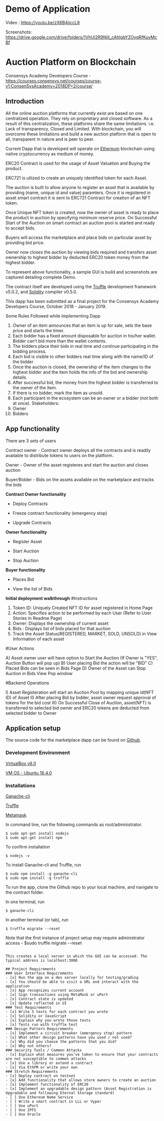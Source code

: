 # Demo of Application

Video : https://youtu.be/zX6B4jjccL8

Screenshots: https://drive.google.com/drive/folders/1VhUl2R9NjlI_cAhlgbYZOyqRfKuvMcBf

# Auction Platform on Blockchain

Consensys Academy Developers Course - https://courses.consensys.net/courses/course-v1:ConsenSysAcademy+2018DP+2/course/

## Introduction

All the online auction platforms that currently exist are based on one centralized operation. They rely on
proprietary and closed software. As a result of this centralization, these platforms share the same
limitations. i.e. Lack of transparency, Closed and Limited.
With blockchain, you will overcome these limitations and build a new auction platform that is open to
all, transparent in nature and is peer to peer.

Current Dapp that is developed will operate on [Ethereum](https://ethereum.org/) blockchain using native cryptocurrency as medium of money. 

ERC20 Contract is used for the usage of Asset Valuation and Buying the product. 

ERC721 is utlized to create an uniquely identified token for each Asset. 

The auction is built to allow anyone to register an asset that is available by providing (name, unique id and value) paramters. Once it is registered in asset smart contract it is sent to ERC721 Contract for creation of an NFT token. 

Once Unique NFT token is created, now the owner of asset is ready to place the product in auction by specifying minimum reserve price. On Successful Start of the Auction on smart contract an auction pool is started and ready to accept bids. 

Buyers will access the marketplace and place bids on particular asset by providing bid price. 

Owner now closes the auction by viewing bids required and transfers asset ownership to highest bidder by deducted ERC20 token money from the highest bidder. 

To represent above functionality, a sample GUI is build and screenshots are captured detailing complete Demo. 

The contract itself are developed using the [Truffle](https://truffleframework.com/truffle) development framework v5.0.2, and [Solidity](https://solidity.readthedocs.io/en/v0.5.1/) compiler v0.5.0.


This dapp has been submitted as a final project for the Consensys Academy Developers Course, October 2018 - January 2019.


Some Rules Followed while implementing Dapp

1. Owner of an item announces that an item is up for sale, sets the base price and starts the timer.
2. Each bidder has a fixed amount disposable for auction in his/her wallet. Bidder can’t bid more
than the wallet contents.
3. The bidders place their bids in real time and continue participating in the bidding process.
4. Each bid is visible to other bidders real time along with the name/ID of the bidder
5. Once the auction is closed, the ownership of the item changes to the highest bidder and the item
holds the info of the bid and ownership details.
6. After successful bid, the money from the highest bidder is transferred to the owner of the item.
7. If there is no bidder, mark the item as unsold.
8. Each participant in the ecosystem can be an owner or a bidder (not both at once).
Stakeholders:
1. Owner
2. Bidders

## App functionality

There are 3 sets of users

Contract owner - Contract owner deploys all the contracts and is readily available to distribute tokens to users on the platform. 

Owner - Owner of the asset registeres and start the auction and closes auction

Buyer/Bidder - Bids on the assets available on the marketplace and tracks the bids


**Contract Owner functionality**

- Deploy Contracts

- Freeze contract functionality (emergency stop)

- Upgrade Contracts

**Owner functionality**

- Register Asset

- Start Auction

- Stop Auction


**Buyer functionality**

- Places Bid

- View the list of Bids


**Initial deployment walkthrough**
#Instructions

1) Token ID: Uniquely Created NFT ID for asset registered in Home Page
2) Action: Specifies action to be performed by each User (Refer to User Stories in Readme Page)
3) Owner: Displays the ownership of current asset
4) Bids : Displays list of bids placed for that auction
5) Track the Asset Status(REGISTERED, MARKET, SOLD, UNSOLD) in View Information of each asset 

#User Actions

A) Asset owner user will have option to Start the Auction (If Owner is "YES", Auction Button will pop up)
B) User placing Bid the action will be "BID" 
C) Placed Bids can be seen in Bids Page 
D) Owner of the Asset can Stop Auction in Bids View Pop window 

#Backend Operations 

I) Asset Registeration will start an Auction Pool by mapping unique id(NFT ID) of Asset 
II) After placing Bid by bidder, asset owner request approval of tokens for the bid cost 
III) On Successful Close of Auction, asset(NFT) is transferred to selected bid owner and ERC20 tokens are deducted from selected bidder to Owner 

## Application setup

The source code for the marketplace dapp can be found on [Github](https://github.com/dev-bootcamp-2019/final-project-SuperSuperSingh/). 

### Development Environment 

[VirtualBox v6.0](https://www.virtualbox.org/wiki/Downloads)

[VM OS - Ubuntu 18.4.0](https://www.ubuntu.com/download/desktop)


### Installations

[Ganache-cli](https://truffleframework.com/ganache)

[Truffle](https://truffleframework.com/truffle)

[Metamask](https://metamask.io/)


In command line, run the following commands as root/administrator.
```
$ sudo apt-get install nodejs
$ sudo apt-get install npm
```

To confirm installation
```
$ nodejs -v
```

To install Ganache-cli and Truffle, run
```
$ sudo npm install -g ganache-cli
$ sudo npm install -g truffle
```

To run the app, clone the Github repo to your local machine, and navigate to the contract folder.

In one terminal, run
```
$ ganache-cli
```

In another terminal (or tab), run
```
$ truffle migrate --reset
```
Note that the first instance of project setup may require administrator access - $sudo truffle migrate --reset
```

This creates a local server in which the GUI can be accessed. The typical address is localhost:3000

## Project Requirements
### User Interface Requirements
- [x] Run the app on a dev server locally for testing/grading
- [x] You should be able to visit a URL and interact with the application
- [x] App recognizes current account
- [x] Sign transactions using MetaMask or uPort
- [x] Contract state is updated
- [x] Update reflected in UI
### Test Requirements
- [x] Write 5 tests for each contract you wrote
- [x] Solidity or JavaScript
- [x] Explain why you wrote those tests
- [x] Tests run with truffle test
### Design Pattern Requirements
- [x] Implement a circuit breaker (emergency stop) pattern
- [x] What other design patterns have you used / not used?
- [x] Why did you choose the patterns that you did?
- [x] Why not others?
### Security Tools / Common Attacks
- [x] Explain what measures you’ve taken to ensure that your contracts are not susceptible to common attacks
- [x] Use a library or extend a contract
- [x] Via EthPM or write your own
### Stretch Requirements
- [x] Deploy contract on testnet
- [x] Add functionality that allows store owners to create an auction
- [x] Implement functionality of ERC20 
- [x] Implement an upgradable design pattern (Asset Registration is Upgradable and following Eternal Storage standard)
- [ ] Use Ethereum Name Service
- [ ] Write a smart contract in LLL or Vyper
- [ ] Use uPort
- [ ] Use IPFS
- [ ] Use Oracle
